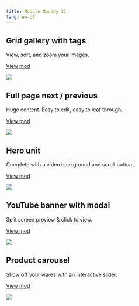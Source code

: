 ```yaml
---
title: Module Monday 31
lang: en-US
---
```


## Grid gallery with tags

View, sort, and zoom your images.

<a class="btn btn-sm" href="https://anymod.com/mod/nkknmm?v=20">View mod</a>

<a href="https://anymod.com/mod/nkknmm?v=20">
  <img src="https://res.cloudinary.com/component/image/upload/v1552092188/screenshots/gallery_40.gif"/>
</a>

## Full page next / previous

Huge content. Easy to edit, easy to leaf through.

<a class="btn btn-sm" href="https://anymod.com/mod/kddabo?v=20">View mod</a>

<a href="https://anymod.com/mod/kddabo?v=20">
  <img src="https://res.cloudinary.com/component/image/upload/v1552098055/full-page_upigbk.gif"/>
</a>

## Hero unit

Complete with a video background and scroll button.

<a class="btn btn-sm" href="https://anymod.com/mod/baanba?v=33&preview=lorem&w=900">View mod</a>

<a href="https://anymod.com/mod/baanba?v=33&preview=lorem&w=900">
  <img src="https://res.cloudinary.com/component/image/upload/v1552181853/hero_hrtzxy.gif"/>
</a>

## YouTube banner with modal

Split screen preview & click to view.

<a class="btn btn-sm" href="https://anymod.com/mod/lllamb?v=20&preview=lorem">View mod</a>

<a href="https://anymod.com/mod/lllamb?v=20&preview=lorem">
  <img src="https://res.cloudinary.com/component/image/upload/v1552101538/youtube_qpy5gt.png"/>
</a>

## Product carousel

Show off your wares with an interactive slider.

<a class="btn btn-sm" href="https://anymod.com/mod/raarbm">View mod</a>

<a href="https://anymod.com/mod/raarbm">
  <img src="https://res.cloudinary.com/component/image/upload/v1552181553/products_oprem3.gif"/>
</a>
